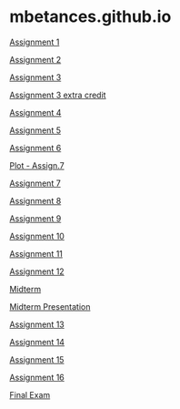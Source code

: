 # mbetances.github.io

[Assignment 1](Assignment-1.html)


[Assignment 2](assignment2--1-.html)


[Assignment 3](assignment3--1-.html)


[Assignment 3 extra credit](assignment3ec.html)


[Assignment 4](assignment4.html)


[Assignment 5](assignment5--1-.html)


[Assignment 6](assignment6--1-.html)


[Plot - Assign.7](abc.png)


[Assignment 7](assignment7.html)


[Assignment 8](assignment9.html)


[Assignment 9](assignment9.html)


[Assignment 10](assignment10--1-.html)


[Assignment 11](assignment11.html)


[Assignment 12]()


[Midterm](midterm_toc--1-.html)


[Midterm Presentation](MidtermPresentation.html)


[Assignment 13](assignment13.html)


[Assignment 14](assignment14.html)


[Assignment 15](assignment15--1-.html)


[Assignment 16]()


[Final Exam](final.html)